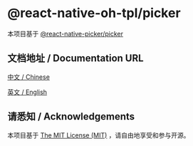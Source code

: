 # @react-native-oh-tpl/picker

本项目基于 [@react-native-picker/picker](https://github.com/react-native-picker/picker)

## 文档地址 / Documentation URL

[中文 / Chinese](https://gitee.com/react-native-oh-library/usage-docs/blob/master/zh-cn/react-native-picker-picker.md)

[英文 / English](https://gitee.com/react-native-oh-library/usage-docs/blob/master/en/react-native-picker-picker.md)

## 请悉知 / Acknowledgements

本项目基于 [The MIT License (MIT)](https://github.com/react-native-picker/picker/blob/master/LICENSE) ，请自由地享受和参与开源。

